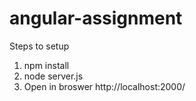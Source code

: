 # angular-assignment

Steps to setup 

1. npm install
2. node server.js
3. Open in broswer http://localhost:2000/